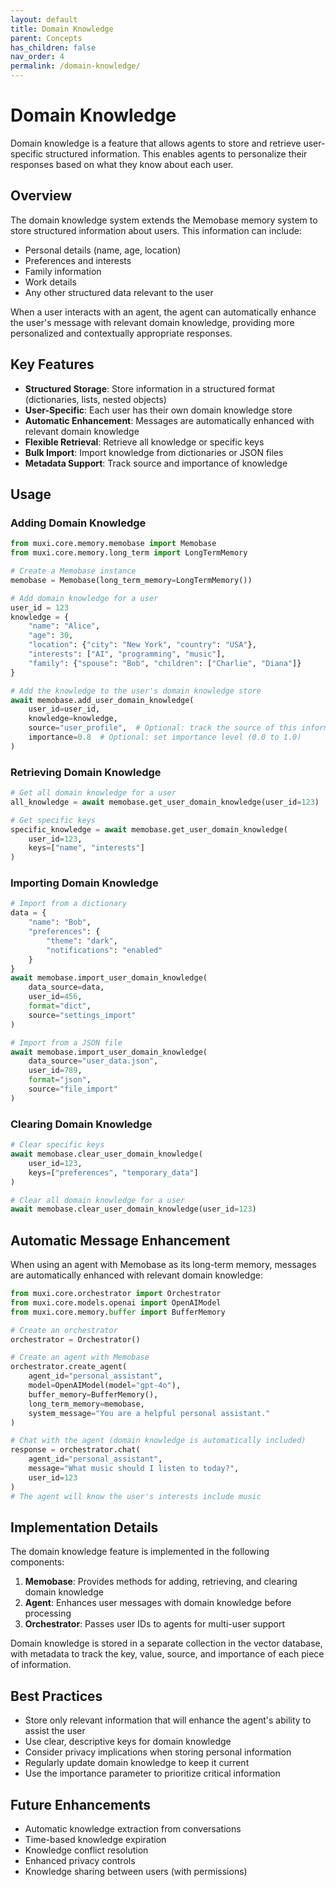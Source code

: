 ```yaml
---
layout: default
title: Domain Knowledge
parent: Concepts
has_children: false
nav_order: 4
permalink: /domain-knowledge/
---
```


# Domain Knowledge

Domain knowledge is a feature that allows agents to store and retrieve user-specific structured information. This enables agents to personalize their responses based on what they know about each user.

## Overview

The domain knowledge system extends the Memobase memory system to store structured information about users. This information can include:

- Personal details (name, age, location)
- Preferences and interests
- Family information
- Work details
- Any other structured data relevant to the user

When a user interacts with an agent, the agent can automatically enhance the user's message with relevant domain knowledge, providing more personalized and contextually appropriate responses.

## Key Features

- **Structured Storage**: Store information in a structured format (dictionaries, lists, nested objects)
- **User-Specific**: Each user has their own domain knowledge store
- **Automatic Enhancement**: Messages are automatically enhanced with relevant domain knowledge
- **Flexible Retrieval**: Retrieve all knowledge or specific keys
- **Bulk Import**: Import knowledge from dictionaries or JSON files
- **Metadata Support**: Track source and importance of knowledge

## Usage

### Adding Domain Knowledge

```python
from muxi.core.memory.memobase import Memobase
from muxi.core.memory.long_term import LongTermMemory

# Create a Memobase instance
memobase = Memobase(long_term_memory=LongTermMemory())

# Add domain knowledge for a user
user_id = 123
knowledge = {
    "name": "Alice",
    "age": 30,
    "location": {"city": "New York", "country": "USA"},
    "interests": ["AI", "programming", "music"],
    "family": {"spouse": "Bob", "children": ["Charlie", "Diana"]}
}

# Add the knowledge to the user's domain knowledge store
await memobase.add_user_domain_knowledge(
    user_id=user_id,
    knowledge=knowledge,
    source="user_profile",  # Optional: track the source of this information
    importance=0.8  # Optional: set importance level (0.0 to 1.0)
)
```

### Retrieving Domain Knowledge

```python
# Get all domain knowledge for a user
all_knowledge = await memobase.get_user_domain_knowledge(user_id=123)

# Get specific keys
specific_knowledge = await memobase.get_user_domain_knowledge(
    user_id=123,
    keys=["name", "interests"]
)
```

### Importing Domain Knowledge

```python
# Import from a dictionary
data = {
    "name": "Bob",
    "preferences": {
        "theme": "dark",
        "notifications": "enabled"
    }
}
await memobase.import_user_domain_knowledge(
    data_source=data,
    user_id=456,
    format="dict",
    source="settings_import"
)

# Import from a JSON file
await memobase.import_user_domain_knowledge(
    data_source="user_data.json",
    user_id=789,
    format="json",
    source="file_import"
)
```

### Clearing Domain Knowledge

```python
# Clear specific keys
await memobase.clear_user_domain_knowledge(
    user_id=123,
    keys=["preferences", "temporary_data"]
)

# Clear all domain knowledge for a user
await memobase.clear_user_domain_knowledge(user_id=123)
```

## Automatic Message Enhancement

When using an agent with Memobase as its long-term memory, messages are automatically enhanced with relevant domain knowledge:

```python
from muxi.core.orchestrator import Orchestrator
from muxi.core.models.openai import OpenAIModel
from muxi.core.memory.buffer import BufferMemory

# Create an orchestrator
orchestrator = Orchestrator()

# Create an agent with Memobase
orchestrator.create_agent(
    agent_id="personal_assistant",
    model=OpenAIModel(model="gpt-4o"),
    buffer_memory=BufferMemory(),
    long_term_memory=memobase,
    system_message="You are a helpful personal assistant."
)

# Chat with the agent (domain knowledge is automatically included)
response = orchestrator.chat(
    agent_id="personal_assistant",
    message="What music should I listen to today?",
    user_id=123
)
# The agent will know the user's interests include music
```

## Implementation Details

The domain knowledge feature is implemented in the following components:

1. **Memobase**: Provides methods for adding, retrieving, and clearing domain knowledge
2. **Agent**: Enhances user messages with domain knowledge before processing
3. **Orchestrator**: Passes user IDs to agents for multi-user support

Domain knowledge is stored in a separate collection in the vector database, with metadata to track the key, value, source, and importance of each piece of information.

## Best Practices

- Store only relevant information that will enhance the agent's ability to assist the user
- Use clear, descriptive keys for domain knowledge
- Consider privacy implications when storing personal information
- Regularly update domain knowledge to keep it current
- Use the importance parameter to prioritize critical information

## Future Enhancements

- Automatic knowledge extraction from conversations
- Time-based knowledge expiration
- Knowledge conflict resolution
- Enhanced privacy controls
- Knowledge sharing between users (with permissions)

